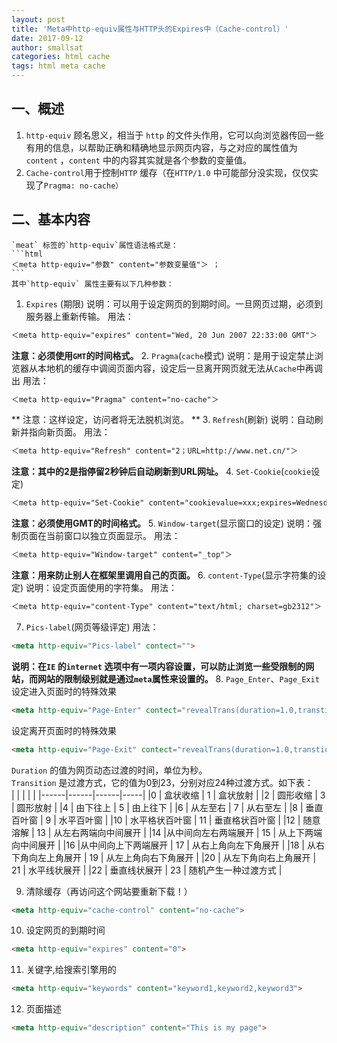 ```yaml
---
layout: post
title: 'Meta中http-equiv属性与HTTP头的Expires中（Cache-control）'
date: 2017-09-12
author: smallsat
categories: html cache
tags: html meta cache
---
```


## 一、概述
1. `http-equiv` 顾名思义，相当于 `http` 的文件头作用，它可以向浏览器传回一些有用的信息，以帮助正确和精确地显示网页内容，与之对应的属性值为`content` ，`content` 中的内容其实就是各个参数的变量值。
2. `Cache-control`用于控制`HTTP` 缓存（在`HTTP/1.0` 中可能部分没实现，仅仅实现了`Pragma: no-cache）` 
## 二、基本内容
    `meat` 标签的`http-equiv`属性语法格式是：
    ```html
    ＜meta http-equiv="参数" content="参数变量值"＞ ；
    ```
    其中`http-equiv` 属性主要有以下几种参数：

1. `Expires` (期限)
    说明：可以用于设定网页的到期时间。一旦网页过期，必须到服务器上重新传输。 
用法：
```html
＜meta http-equiv="expires" content="Wed, 20 Jun 2007 22:33:00 GMT"＞
```
**注意：必须使用`GMT`的时间格式。**
2. `Pragma`(`cache`模式) 
    说明：是用于设定禁止浏览器从本地机的缓存中调阅页面内容，设定后一旦离开网页就无法从`Cache`中再调出 
用法：
```html
＜meta http-equiv="Pragma" content="no-cache"＞
```
** 注意：这样设定，访问者将无法脱机浏览。  **
3. `Refresh`(刷新)
    说明：自动刷新并指向新页面。 
用法：
```html
＜meta http-equiv="Refresh" content="2；URL=http://www.net.cn/"＞
```
**注意：其中的2是指停留2秒钟后自动刷新到URL网址。**
4. `Set-Cookie`(`cookie`设定)
```html
＜meta http-equiv="Set-Cookie" content="cookievalue=xxx;expires=Wednesday, 20-Jun-2007 22:33:00 GMT； path=/"＞
```
**注意：必须使用GMT的时间格式。**
5. `Window-target`(显示窗口的设定)
    说明：强制页面在当前窗口以独立页面显示。 
用法：
```html
＜meta http-equiv="Window-target" content="_top"＞
```
**注意：用来防止别人在框架里调用自己的页面。**
6. `content-Type`(显示字符集的设定) 
    说明：设定页面使用的字符集。 
用法：
```html
＜meta http-equiv="content-Type" content="text/html; charset=gb2312"＞
```
7. `Pics-label`(网页等级评定) 
用法：
```html
<meta http-equiv="Pics-label" contect="">
```
**说明：在`IE` 的`internet` 选项中有一项内容设置，可以防止浏览一些受限制的网站，而网站的限制级别就是通过`meta`属性来设置的。**
8. `Page_Enter`、`Page_Exit` 
设定进入页面时的特殊效果
```html
<meta http-equiv="Page-Enter" contect="revealTrans(duration=1.0,transtion=12)">
```

设定离开页面时的特殊效果
```html
<meta http-equiv="Page-Exit" contect="revealTrans(duration=1.0,transtion=    12)">  
```

`Duration` 的值为网页动态过渡的时间，单位为秒。  
`Transition` 是过渡方式，它的值为0到23，分别对应24种过渡方式。如下表：  
|  |  |  |   |
|------|------|------|-----|
|0  |  盒状收缩  |  1 |   盒状放射  |
 |2   |  圆形收缩  |   3   |  圆形放射  |
 |4   |  由下往上   |  5   |  由上往下   |
 |6    | 从左至右   |  7    | 从右至左   |
 |8    | 垂直百叶窗   |  9   |  水平百叶窗   |
 |10   |  水平格状百叶窗   |  11  |  垂直格状百叶窗   |
 |12   |  随意溶解    | 13  |  从左右两端向中间展开   |
 |14 |从中间向左右两端展开   |  15  |  从上下两端向中间展开   |
 |16 |从中间向上下两端展开   |  17   |  从右上角向左下角展开   |
 |18   |  从右下角向左上角展开   |  19   |  从左上角向右下角展开   |
 |20   |  从左下角向右上角展开   |  21   |  水平线状展开   |
 |22   |  垂直线状展开    | 23   |  随机产生一种过渡方式   |

9. 清除缓存（再访问这个网站要重新下载！）
```html
<meta http-equiv="cache-control" content="no-cache">
```
10. 设定网页的到期时间 
```html
<meta http-equiv="expires" content="0">
```
11. 关键字,给搜索引擎用的
```html 
<meta http-equiv="keywords" content="keyword1,keyword2,keyword3">
```
12. 页面描述 
```html
<meta http-equiv="description" content="This is my page">
```